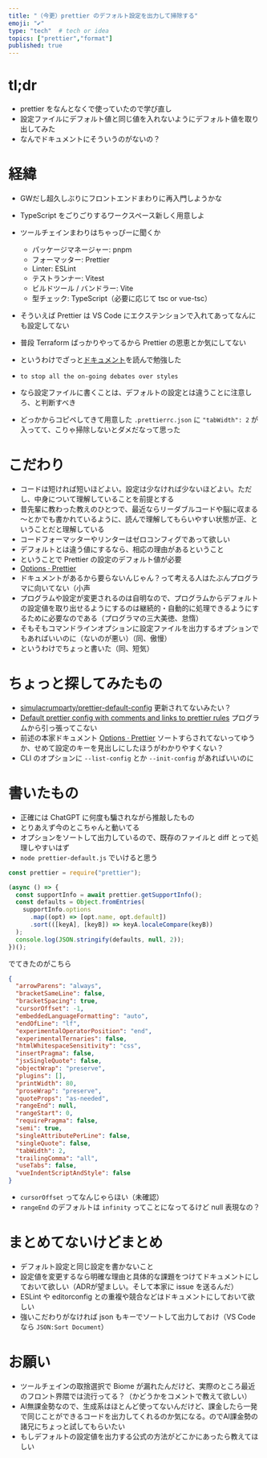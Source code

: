 ```yaml
---
title: "（今更）prettier のデフォルト設定を出力して掃除する"
emoji: "✔️"
type: "tech"  # tech or idea
topics: ["prettier","format"]
published: true
---
```


# tl;dr

- prettier をなんとなくで使っていたので学び直し
- 設定ファイルにデフォルト値と同じ値を入れないようにデフォルト値を取り出してみた
- なんでドキュメントにそういうのがないの？

# 経緯

- GWだし超久しぶりにフロントエンドまわりに再入門しようかな
- TypeScript をごりごりするワークスペース新しく用意しよ
- ツールチェインまわりはちゃっぴーに聞くか

  - パッケージマネージャー: pnpm
  - フォーマッター: Prettier
  - Linter: ESLint
  - テストランナー: Vitest
  - ビルドツール / バンドラー: Vite
  - 型チェック: TypeScript（必要に応じて tsc or vue-tsc）

- そういえば Prettier は VS Code にエクステンションで入れてあってなんにも設定してない
- 普段 Terraform ばっかりやってるから Prettier の恩恵とか気にしてない
- というわけでざっと[ドキュメント](https://prettier.io/docs/)を読んで勉強した
- `to stop all the on-going debates over styles`
- なら設定ファイルに書くことは、デフォルトの設定とは違うことに注意しろ、と判断すべき
- どっかからコピペしてきて用意した `.prettierrc.json` に `"tabWidth": 2` が入ってて、こりゃ掃除しないとダメだなって思った

# こだわり

- コードは短ければ短いほどよい。設定は少なければ少ないほどよい。ただし、中身について理解していることを前提とする
- 昔先輩に教わった教えのひとつで、最近ならリーダブルコードや脳に収まる～とかでも書かれているように、読んで理解してもらいやすい状態が正、ということだと理解している
- コードフォーマッターやリンターはゼロコンフィグであって欲しい
- デフォルトとは違う値にするなら、相応の理由があるということ
- ということで Prettier の設定のデフォルト値が必要
- [Options · Prettier](https://prettier.io/docs/options)
- ドキュメントがあるから要らないんじゃん？って考える人はたぶんプログラマに向いてない（小声
- プログラムや設定が変更されるのは自明なので、プログラムからデフォルトの設定値を取り出せるようにするのは継続的・自動的に処理できるようにするために必要なのである（プログラマの三大美徳、怠惰）
- そもそもコマンドラインオプションに設定ファイルを出力するオプションでもあればいいのに（ないのが悪い）（同、傲慢）
- というわけでちょっと書いた（同、短気）

# ちょっと探してみたもの

- [simulacrumparty/prettier-default-config](https://git.simulacrum.party/simulacrumparty/prettier-default-config) 更新されてないみたい？
- [Default prettier config with comments and links to prettier rules](https://gist.github.com/adbutterfield/6b91625b5b07ca2c29f6322245e3e2bb) プログラムから引っ張ってこない
- 前述の本家ドキュメント [Options · Prettier](https://prettier.io/docs/options) ソートすらされてないってゆうか、せめて設定のキーを見出しにしたほうがわかりやすくない？
- CLI のオプションに `--list-config` とか `--init-config` があればいいのに

# 書いたもの

- 正確には ChatGPT に何度も騙されながら推敲したもの
- とりあえず今のとこちゃんと動いてる
- オプションをソートして出力しているので、既存のファイルと diff とって処理しやすいはず
- `node prettier-default.js` でいけると思う

```javascript:prettier-default.js
const prettier = require("prettier");

(async () => {
  const supportInfo = await prettier.getSupportInfo();
  const defaults = Object.fromEntries(
    supportInfo.options
      .map((opt) => [opt.name, opt.default])
      .sort(([keyA], [keyB]) => keyA.localeCompare(keyB))
  );
  console.log(JSON.stringify(defaults, null, 2));
})();
```

でてきたのがこちら

```json
{
  "arrowParens": "always",
  "bracketSameLine": false,
  "bracketSpacing": true,
  "cursorOffset": -1,
  "embeddedLanguageFormatting": "auto",
  "endOfLine": "lf",
  "experimentalOperatorPosition": "end",
  "experimentalTernaries": false,
  "htmlWhitespaceSensitivity": "css",
  "insertPragma": false,
  "jsxSingleQuote": false,
  "objectWrap": "preserve",
  "plugins": [],
  "printWidth": 80,
  "proseWrap": "preserve",
  "quoteProps": "as-needed",
  "rangeEnd": null,
  "rangeStart": 0,
  "requirePragma": false,
  "semi": true,
  "singleAttributePerLine": false,
  "singleQuote": false,
  "tabWidth": 2,
  "trailingComma": "all",
  "useTabs": false,
  "vueIndentScriptAndStyle": false
}
```

- `cursorOffset` ってなんじゃらほい（未確認）
- `rangeEnd` のデフォルトは `infinity` ってことになってるけど null 表現なの？

# まとめてないけどまとめ

- デフォルト設定と同じ設定を書かないこと
- 設定値を変更するなら明確な理由と具体的な課題をつけてドキュメントにしておいて欲しい（ADRが望ましい。そして本家に issue を送るんだ）
- ESLint や editorconfig との重複や競合などはドキュメントにしておいて欲しい
- 強いこだわりがなければ json もキーでソートして出力しておけ（VS Code なら `JSON:Sort Document`）

# お願い

- ツールチェインの取捨選択で Biome が漏れたんだけど、実際のところ最近のフロント界隈では流行ってる？（かどうかをコメントで教えて欲しい）
- AI無課金勢なので、生成系はほとんど使ってないんだけど、課金したら一発で同じことができるコードを出力してくれるのか気になる。のでAI課金勢の諸兄にちょっと試してもらいたい
- もしデフォルトの設定値を出力する公式の方法がどこかにあったら教えてほしい
